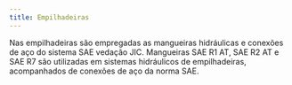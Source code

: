 ```yaml
---
title: Empilhadeiras
---
```


Nas empilhadeiras são empregadas as mangueiras hidráulicas e conexões de aço do sistema SAE vedação JIC. Mangueiras SAE R1 AT, SAE R2 AT e SAE R7 são utilizadas em sistemas hidráulicos de empilhadeiras, acompanhados de conexões de aço da norma SAE.

